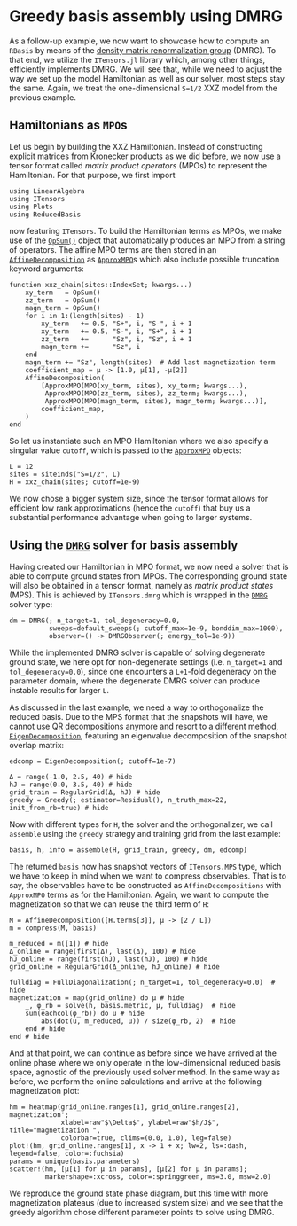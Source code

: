 # Greedy basis assembly using DMRG

As a follow-up example, we now want to showcase how to compute an `RBasis` by means of the [density matrix renormalization group](https://tensornetwork.org/mps/algorithms/dmrg/) (DMRG).
To that end, we utilize the `ITensors.jl` library which, among other things, efficiently implements DMRG.
We will see that, while we need to adjust the way we set up the model Hamiltonian as well as our solver, most steps stay the same.
Again, we treat the one-dimensional ``S=1/2`` XXZ model from the previous example.

## Hamiltonians as `MPO`s

Let us begin by building the XXZ Hamiltonian.
Instead of constructing explicit matrices from Kronecker products as we did before, we now use a tensor format called *matrix product operators* (MPOs) to represent the Hamiltonian.
For that purpose, we first import

```@example xxz_dmrg; continued = true
using LinearAlgebra
using ITensors
using Plots
using ReducedBasis
```

now featuring `ITensors`.
To build the Hamiltonian terms as MPOs, we make use of the [`OpSum()`](https://itensor.github.io/ITensors.jl/stable/tutorials/DMRG.html) object that automatically produces an MPO from a string of operators.
The affine MPO terms are then stored in an [`AffineDecomposition`](@ref) as [`ApproxMPO`](@ref)s which also include possible truncation keyword arguments:

```@example xxz_dmrg; continued = true
function xxz_chain(sites::IndexSet; kwargs...)
    xy_term   = OpSum()
    zz_term   = OpSum()
    magn_term = OpSum()
    for i in 1:(length(sites) - 1)
        xy_term   += 0.5, "S+", i, "S-", i + 1
        xy_term   += 0.5, "S-", i, "S+", i + 1
        zz_term   +=      "Sz", i, "Sz", i + 1
        magn_term +=      "Sz", i
    end
    magn_term += "Sz", length(sites)  # Add last magnetization term
    coefficient_map = μ -> [1.0, μ[1], -μ[2]]
    AffineDecomposition(
        [ApproxMPO(MPO(xy_term, sites), xy_term; kwargs...),
         ApproxMPO(MPO(zz_term, sites), zz_term; kwargs...),
         ApproxMPO(MPO(magn_term, sites), magn_term; kwargs...)],
        coefficient_map,
    )
end
```

So let us instantiate such an MPO Hamiltonian where we also specify a singular value `cutoff`, which is passed to the [`ApproxMPO`](@ref) objects:

```@example xxz_dmrg; continued = true
L = 12
sites = siteinds("S=1/2", L)
H = xxz_chain(sites; cutoff=1e-9)
```

We now chose a bigger system size, since the tensor format allows for efficient low rank approximations (hence the `cutoff`) that buy us a substantial performance advantage when going to larger systems.

## Using the [`DMRG`](@ref) solver for basis assembly

Having created our Hamiltonian in MPO format, we now need a solver that is able to compute ground states from MPOs.
The corresponding ground state will also be obtained in a tensor format, namely as *matrix product states* (MPS).
This is achieved by `ITensors.dmrg` which is wrapped in the [`DMRG`](@ref) solver type:

```@example xxz_dmrg; continued = true
dm = DMRG(; n_target=1, tol_degeneracy=0.0,
          sweeps=default_sweeps(; cutoff_max=1e-9, bonddim_max=1000),
          observer=() -> DMRGObserver(; energy_tol=1e-9))
```

While the implemented DMRG solver is capable of solving degenerate ground state, we here opt for non-degenerate settings (i.e. `n_target=1` and `tol_degeneracy=0.0`), since one encounters a ``L+1``-fold degeneracy on the parameter domain, where the degenerate DMRG solver can produce instable results for larger ``L``.

As discussed in the last example, we need a way to orthogonalize the reduced basis.
Due to the MPS format that the snapshots will have, we cannot use QR decompositions anymore and resort to a different method, [`EigenDecomposition`](@ref), featuring an eigenvalue decomposition of the snapshot overlap matrix:

```@example xxz_dmrg; continued = true
edcomp = EigenDecomposition(; cutoff=1e-7)
```

```@example xxz_dmrg; continued = true
Δ = range(-1.0, 2.5, 40) # hide
hJ = range(0.0, 3.5, 40) # hide
grid_train = RegularGrid(Δ, hJ) # hide
greedy = Greedy(; estimator=Residual(), n_truth_max=22, init_from_rb=true) # hide
```

Now with different types for `H`, the solver and the orthogonalizer, we call `assemble` using the `greedy` strategy and training grid from the last example:

```@example xxz_dmrg; continued = true
basis, h, info = assemble(H, grid_train, greedy, dm, edcomp)
```

The returned `basis` now has snapshot vectors of `ITensors.MPS` type, which we have to keep in mind when we want to compress observables.
That is to say, the observables have to be constructed as `AffineDecompositions` with `ApproxMPO` terms as for the Hamiltonian.
Again, we want to compute the magnetization so that we can reuse the third term of `H`:

```@example xxz_dmrg; continued = true
M = AffineDecomposition([H.terms[3]], μ -> [2 / L])
m = compress(M, basis)
```

```@example xxz_dmrg; continued = true
m_reduced = m([1]) # hide
Δ_online = range(first(Δ), last(Δ), 100) # hide
hJ_online = range(first(hJ), last(hJ), 100) # hide
grid_online = RegularGrid(Δ_online, hJ_online) # hide

fulldiag = FullDiagonalization(; n_target=1, tol_degeneracy=0.0)  # hide
magnetization = map(grid_online) do μ # hide
    _, φ_rb = solve(h, basis.metric, μ, fulldiag)  # hide
    sum(eachcol(φ_rb)) do u # hide
        abs(dot(u, m_reduced, u)) / size(φ_rb, 2)  # hide
    end # hide
end # hide
```

And at that point, we can continue as before since we have arrived at the online phase where we only operate in the low-dimensional reduced basis space, agnostic of the previously used solver method.
In the same way as before, we perform the online calculations and arrive at the following magnetization plot:

```@example xxz_dmrg
hm = heatmap(grid_online.ranges[1], grid_online.ranges[2], magnetization';
             xlabel=raw"$\Delta$", ylabel=raw"$h/J$", title="magnetization ",
             colorbar=true, clims=(0.0, 1.0), leg=false)
plot!(hm, grid_online.ranges[1], x -> 1 + x; lw=2, ls=:dash, legend=false, color=:fuchsia)
params = unique(basis.parameters)
scatter!(hm, [μ[1] for μ in params], [μ[2] for μ in params];
         markershape=:xcross, color=:springgreen, ms=3.0, msw=2.0)
```

We reproduce the ground state phase diagram, but this time with more magnetization plateaus (due to increased system size) and we see that the greedy algorithm chose different parameter points to solve using DMRG.
